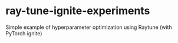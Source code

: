 # ray-tune-ignite-experiments
Simple example of hyperparameter optimization using Raytune (with PyTorch ignite)

